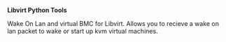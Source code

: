 **Libvirt Python Tools**

Wake On Lan and virtual BMC for Libvirt. Allows you to recieve a wake on lan packet to wake or start up kvm virtual machines.

